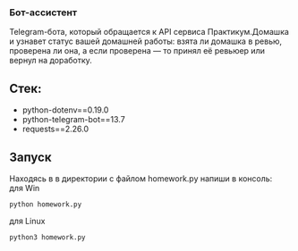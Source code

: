 ### Бот-ассистент ###
Telegram-бота, который обращается к API сервиса Практикум.Домашка и узнавет статус вашей домашней работы: взята ли  домашка в ревью, проверена ли она, а если проверена — то принял её ревьюер или вернул на доработку.
## Стек:
*  python-dotenv==0.19.0
*  python-telegram-bot==13.7
*  requests==2.26.0

## Запуск
Находясь в в директории с файлом homework.py напиши в консоль:  
для Win
```
python homework.py
```
для Linux
```
python3 homework.py
```
